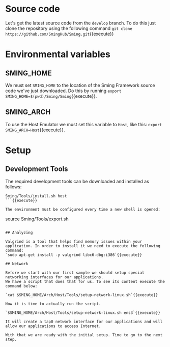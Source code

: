 # Source code

Let's get the latest source code from the `develop` branch. To do this just clone the repository using the following command `git clone https://github.com/SmingHub/Sming.git`{{execute}}

# Environmental variables

## SMING_HOME
We must set `SMING_HOME` to the location of the Sming Framework source code we've just downloaded. Do this by running `export SMING_HOME=$(pwd)/Sming/Sming`{{execute}}.

## SMING_ARCH
To use the Host Emulator we must set this variable to `Host`, like this: `export SMING_ARCH=Host`{{execute}}.

# Setup

## Development Tools

The required development tools can be downloaded and installed as follows:

```
Sming/Tools/install.sh host
```{{execute}}

The environment must be configured every time a new shell is opened:

```
source Sming/Tools/export.sh
```{{execute}}

## Analyzing

Valgrind is a tool that helps find memory issues within your application. In order to install it we need to execute the following command:
`sudo apt-get install -y valgrind libc6-dbg:i386`{{execute}}

## Network

Before we start with our first sample we should setup special networking interfaces for our applications.
We have a script that does that for us. To see its content execute the command below:

`cat $SMING_HOME/Arch/Host/Tools/setup-network-linux.sh`{{execute}}

Now it is time to actually run the script.

`$SMING_HOME/Arch/Host/Tools/setup-network-linux.sh ens3`{{execute}}

It will create a tap0 network interface for our applications and will allow our applications to access Internet.

With that we are ready with the initial setup. Time to go to the next step.
